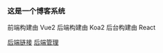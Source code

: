 ### 这是一个博客系统

前端构建由 Vue2
后端构建由 Koa2
后台构建由 React

 [后端链接](https://github.com/ToPeas/exercise-and-demo)
 [后端管理](https://github.com/ToPeas/react-starter/tree/api)


